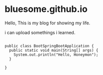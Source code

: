 # bluesome.github.io
Hello, This is my blog for showing my life.

i can upload somethings i learned.

<pre>
<code>
public class BootSpringBootApplication {
  public static void main(String[] args) {
    System.out.println("Hello, Honeymon");
  }

}
</code>
</pre>
